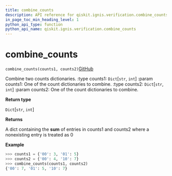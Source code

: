 ```yaml
---
title: combine_counts
description: API reference for qiskit.ignis.verification.combine_counts
in_page_toc_min_heading_level: 1
python_api_type: function
python_api_name: qiskit.ignis.verification.combine_counts
---
```


# combine\_counts

<span id="qiskit.ignis.verification.combine_counts" />

`combine_counts(counts1, counts2)`[GitHub](https://github.com/qiskit-community/qiskit-ignis/tree/stable/0.3/qiskit/ignis/verification/tomography/data.py "view source code")

Combine two counts dictionaries. :type counts1: `Dict`\[`str`, `int`] :param counts1: One of the count dictionaries to combine. :type counts2: `Dict`\[`str`, `int`] :param counts2: One of the count dictionaries to combine.

**Return type**

`Dict`\[`str`, `int`]

**Returns**

A dict containing the **sum** of entries in counts1 and counts2 where a nonexisting entry is treated as 0

**Example**

```python
>>> counts1 = {'00': 3, '01': 5}
>>> counts2 = {'00': 4, '10': 7}
>>> combine_counts(counts1, counts2)
{'00': 7, '01': 5, '10': 7}
```

